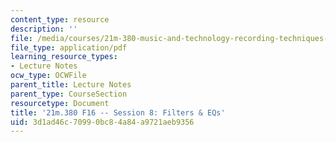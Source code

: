 ```yaml
---
content_type: resource
description: ''
file: /media/courses/21m-380-music-and-technology-recording-techniques-and-audio-production-fall-2016/3d1ad46c70990bc84a84a9721aeb9356_MIT21M_380F16_ses08_note.pdf
file_type: application/pdf
learning_resource_types:
- Lecture Notes
ocw_type: OCWFile
parent_title: Lecture Notes
parent_type: CourseSection
resourcetype: Document
title: '21m.380 F16 -- Session 8: Filters & EQs'
uid: 3d1ad46c-7099-0bc8-4a84-a9721aeb9356
---
```

